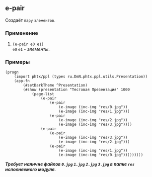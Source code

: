 ## e-pair
Создаёт `пару` `элементов`.

### Применение

1. `(e-pair e0 e1)`<br>
`e0` `e1` - _элементы_.

### Примеры

```pihta
(progn
    (import phtx/ppl (types ru.DmN.phtx.ppl.utils.Presentation))
    (app-fn
        (#setDarkTheme ^Presentation)
        (#show (presentation "Тестовая Презентация" 1000
            (page-list
                (e-pair
                    (e-pair
                        (e-image (inc-img "res/0.jpg"))
                        (e-image (inc-img "res/1.jpg")))
                    (e-pair
                        (e-image (inc-img "res/2.jpg"))
                        (e-image (inc-img "res/3.jpg"))))
                (e-pair
                    (e-pair
                        (e-image (inc-img "res/3.jpg"))
                        (e-image (inc-img "res/2.jpg")))
                    (e-pair
                        (e-image (inc-img "res/1.jpg"))
                        (e-image (inc-img "res/0.jpg")))))))))
```

***Требует наличие файлов `0.jpg` `1.jpg` `2.jpg` `3.jpg` в папке `res` исполняемого модуля.***